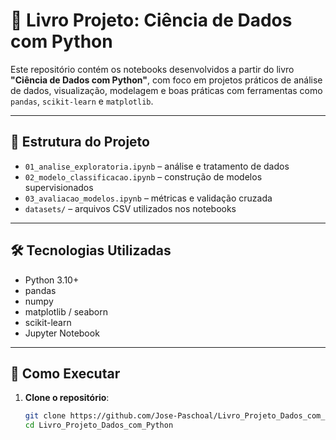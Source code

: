 # 📘 Livro Projeto: Ciência de Dados com Python

Este repositório contém os notebooks desenvolvidos a partir do livro **"Ciência de Dados com Python"**, com foco em projetos práticos de análise de dados, visualização, modelagem e boas práticas com ferramentas como `pandas`, `scikit-learn` e `matplotlib`.

---

## 📂 Estrutura do Projeto

- `01_analise_exploratoria.ipynb` – análise e tratamento de dados
- `02_modelo_classificacao.ipynb` – construção de modelos supervisionados
- `03_avaliacao_modelos.ipynb` – métricas e validação cruzada
- `datasets/` – arquivos CSV utilizados nos notebooks

---

## 🛠️ Tecnologias Utilizadas

- Python 3.10+
- pandas
- numpy
- matplotlib / seaborn
- scikit-learn
- Jupyter Notebook

---

## 🚀 Como Executar

1. **Clone o repositório**:

   ```bash
   git clone https://github.com/Jose-Paschoal/Livro_Projeto_Dados_com_Python.git
   cd Livro_Projeto_Dados_com_Python

